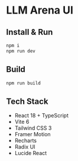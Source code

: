 # LLM Arena UI

## Install & Run

```bash
npm i
npm run dev
```

## Build

```bash
npm run build
```

## Tech Stack

- React 18 + TypeScript
- Vite 6
- Tailwind CSS 3
- Framer Motion
- Recharts
- Radix UI
- Lucide React
  
